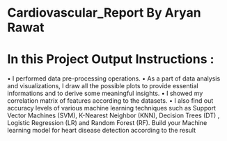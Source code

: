 # Cardiovascular_Report By Aryan Rawat
# In this Project Output Instructions :
•	I performed data pre-processing operations.
•	As a part of data analysis and visualizations, I draw all the possible plots to provide essential informations and to derive some meaningful insights.
•	I showed my correlation matrix of features according to the datasets.
•	I also find out accuracy levels of various machine learning techniques such as Support Vector Machines (SVM), K-Nearest Neighbor (KNN), Decision Trees (DT) , Logistic Regression (LR) and Random Forest (RF).
Build your Machine learning model for heart disease detection according to the result
